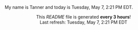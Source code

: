 My name is Tanner and today is Tuesday, May 7, 2:21 PM EDT.

<p align="center">This <i>README</i> file is generated <b>every 3 hours</b>!</br>Last refresh: Tuesday, May 7, 2:21 PM EDT<br /></p>
